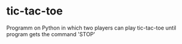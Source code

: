 # tic-tac-toe

Programm on Python in which two players can play tic-tac-toe until program gets the command 'STOP'
